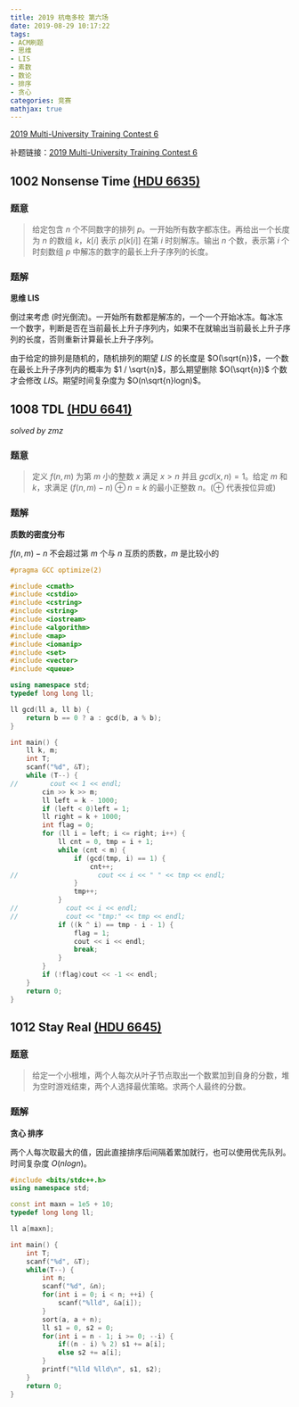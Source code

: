 ```yaml
---
title: 2019 杭电多校 第六场
date: 2019-08-29 10:17:22
tags:
- ACM刷题
- 思维
- LIS
- 素数
- 数论
- 排序
- 贪心
categories: 竞赛
mathjax: true
---
```


[2019 Multi-University Training Contest 6](http://acm.hdu.edu.cn/contests/contest_show.php?cid=853)

补题链接：[2019 Multi-University Training Contest 6](http://acm.hdu.edu.cn/search.php?field=problem&key=2019+Multi-University+Training+Contest+6&source=1&searchmode=source)

## 1002 Nonsense Time [(HDU 6635)](http://acm.hdu.edu.cn/showproblem.php?pid=6635)

### 题意

> 给定包含 $n$ 个不同数字的排列 $p$。一开始所有数字都冻住。再给出一个长度为 $n$ 的数组 $k$，$k[i]$ 表示 $p[k[i]]$ 在第 $i$ 时刻解冻。输出 $n$ 个数，表示第 $i$ 个时刻数组 $p$ 中解冻的数字的最长上升子序列的长度。

### 题解

**思维 LIS**

倒过来考虑 (时光倒流)。一开始所有数都是解冻的，一个一个开始冰冻。每冰冻一个数字，判断是否在当前最长上升子序列内，如果不在就输出当前最长上升子序列的长度，否则重新计算最长上升子序列。

由于给定的排列是随机的，随机排列的期望 $LIS$ 的长度是 $O(\sqrt{n})$，一个数在最长上升子序列内的概率为 $1 / \sqrt{n}$，那么期望删除 $O(\sqrt{n})$ 个数才会修改 $LIS$。期望时间复杂度为 $O(n\sqrt{n}logn)$。

## 1008 TDL [(HDU 6641)](http://acm.hdu.edu.cn/showproblem.php?pid=6641)

$solved\ by\ zmz$

### 题意

> 定义 $f(n, m)$ 为第 $m$ 小的整数 $x$ 满足 $x>n$ 并且 $gcd(x,n)=1$。给定 $m$ 和 $k$，求满足 $(f(n,m)-n)⊕n=k$ 的最小正整数 $n$。($⊕$ 代表按位异或)

### 题解
**质数的密度分布**

$f(n,m)-n$ 不会超过第 $m$ 个与 $n$ 互质的质数，$m$ 是比较小的

```cpp
#pragma GCC optimize(2)

#include <cmath>
#include <cstdio>
#include <cstring>
#include <string>
#include <iostream>
#include <algorithm>
#include <map>
#include <iomanip>
#include <set>
#include <vector>
#include <queue>

using namespace std;
typedef long long ll;

ll gcd(ll a, ll b) {
    return b == 0 ? a : gcd(b, a % b);
}

int main() {
    ll k, m;
    int T;
    scanf("%d", &T);
    while (T--) {
//        cout << 1 << endl;
        cin >> k >> m;
        ll left = k - 1000;
        if (left < 0)left = 1;
        ll right = k + 1000;
        int flag = 0;
        for (ll i = left; i <= right; i++) {
            ll cnt = 0, tmp = i + 1;
            while (cnt < m) {
                if (gcd(tmp, i) == 1) {
                    cnt++;
//                    cout << i << " " << tmp << endl;
                }
                tmp++;
            }
//            cout << i << endl;
//            cout << "tmp:" << tmp << endl;
            if ((k ^ i) == tmp - i - 1) {
                flag = 1;
                cout << i << endl;
                break;
            }
        }
        if (!flag)cout << -1 << endl;
    }
    return 0;
}
```


## 1012 Stay Real [(HDU 6645)](http://acm.hdu.edu.cn/showproblem.php?pid=6645)

### 题意

> 给定一个小根堆，两个人每次从叶子节点取出一个数累加到自身的分数，堆为空时游戏结束，两个人选择最优策略。求两个人最终的分数。

### 题解

**贪心 排序**

两个人每次取最大的值，因此直接排序后间隔着累加就行，也可以使用优先队列。时间复杂度 $O(nlogn)$。

```cpp
#include <bits/stdc++.h>
using namespace std;

const int maxn = 1e5 + 10;
typedef long long ll;

ll a[maxn];

int main() {
    int T;
    scanf("%d", &T);
    while(T--) {
        int n;
        scanf("%d", &n);
        for(int i = 0; i < n; ++i) {
            scanf("%lld", &a[i]);
        }
        sort(a, a + n);
        ll s1 = 0, s2 = 0;        
        for(int i = n - 1; i >= 0; --i) {
            if((n - i) % 2) s1 += a[i];
            else s2 += a[i];
        }
        printf("%lld %lld\n", s1, s2);
    }
    return 0;
}
```